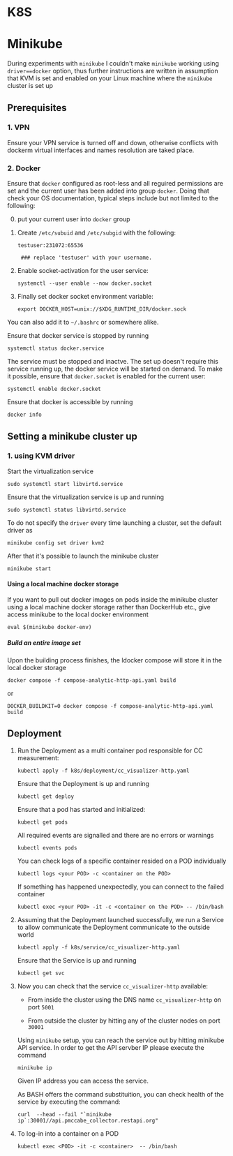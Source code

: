 # K8S

# Minikube

During experiments with `minikube` I couldn't make `minikube` working using `driver==docker` option,
thus further instructions are written in assumption that KVM is set and enabled on your Linux machine where the `minikube` cluster is set up

## Prerequisites
### 1. VPN

Ensure your VPN service is turned off and down, otherwise conflicts with dockerm virtual interfaces and names resolution are taked place.

### 2. Docker

Ensure that `docker` configured as root-less and all reguired permissions are set and the current user has been added into group `docker`.
Doing that check your OS documentation, typical steps include but not limited to the following:

0. put your current user into `docker` group

1. Create `/etc/subuid` and `/etc/subgid` with the following:

    `testuser:231072:65536`

        ### replace 'testuser' with your username.

2. Enable socket-activation for the user service:

    `systemctl --user enable --now docker.socket`

3. Finally set docker socket environment variable:

    `export DOCKER_HOST=unix://$XDG_RUNTIME_DIR/docker.sock`

You can also add it to `~/.bashrc` or somewhere alike.


Ensure that docker service is stopped by running

`systemctl status docker.service`

The service must be stopped and inactve. The set up doesn't require this service running up, the docker service will be started on demand.
To make it possible, ensure that `docker.socket` is enabled for the current user:

`systemctl enable docker.socket`

Ensure that docker is accessible by running

`docker info`


## Setting a minikube cluster up

### 1. using KVM driver

Start the virtualization service

`sudo systemctl start libvirtd.service`

Ensure that the virtualization service is up and running

`sudo systemctl status libvirtd.service`

To do not specify the `driver` every time launching a cluster, set the default driver as

`minikube config set driver kvm2`

After that it's possible to launch the minikube cluster

`minikube start`


#### Using a local machine docker storage

If you want to pull out docker images on pods inside the minikube cluster using a local machine docker storage rather than DockerHub etc., give access minikube to the local docker environment

`eval $(minikube docker-env)`

##### Build an entire image set

Upon the building process finishes, the ldocker compose will store it in the local docker storage

`docker compose -f compose-analytic-http-api.yaml build`

or

`DOCKER_BUILDKIT=0 docker compose -f compose-analytic-http-api.yaml build`

## Deployment

1. Run the Deployment as a multi container pod responsible for CC measurement:

    `kubectl apply -f k8s/deployment/cc_visualizer-http.yaml`

    Ensure that the Deployment is up and running

    `kubectl get deploy`

    Ensure that a pod has started and initialized:

    `kubectl get pods`

    All required events are signalled and there are no errors or warnings

    `kubectl events pods`

    You can check logs of a specific container resided on a POD individually

    `kubectl logs <your POD> -c <container on the POD>`

    If something has happened unexpectedly, you can connect to the failed container

    `kubectl exec <your POD> -it -c <container on the POD> -- /bin/bash`


2. Assuming that the Deployment launched successfully, we run a Service to allow communicate the Deployment communicate to the outside world


    `kubectl apply -f k8s/service/cc_visualizer-http.yaml`

    Ensure that the Service is up and running

    `kubectl get svc`


3. Now you can check that the service `cc_visualizer-http` available:

    * From inside the cluster using the DNS name `cc_visualizer-http` on port `5001`

    * From outside the cluster by hitting any of the cluster nodes on port `30001`

    Using `minikube` setup, you can reach the service out by hitting minikube API service. In order to get the API servber IP please execute the command

    `minikube ip`

    Given IP address you can access the service.

    As BASH offers the command substituition, you can check health of the service by executing the command:

    ```curl  --head --fail "`minikube ip`:30001//api.pmccabe_collector.restapi.org"```

4. To log-in into a container on a POD

    `kubectl exec <POD> -it -c <container>  -- /bin/bash`
